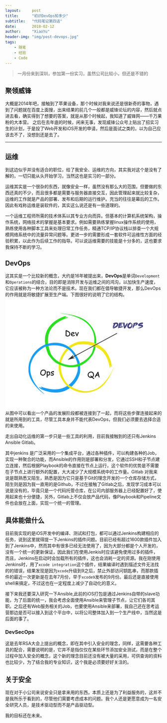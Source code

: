 ```yaml
---
layout:     post
title:      "初识DevOps知多少"
subtitle:   "代码笔记第四话"
date:       2018-02-12
author:     "XiaoYu"
header-img: "img/post-devops.jpg"
tags:
    - 随笔
    - 经验
    - Code
---
```


> 一月份来到深圳，参加第一份实习，虽然公司比较小，但还是不错的

## 聚领威锋

大概是2014年吧，接触到了苹果设备，那个时候对我来说还是很新奇的事物，遇到了问题就在百度上面搜，出来结果的前几个一般都是威锋论坛的内容，然后就点进去看，确实得到了想要的答案，就是从那个时候起，我知道了威锋网——千万果粉的大本营。
之后在去年底的时候，闲来无事，发现威锋公众号上贴出了招实习生的计划，于是投了Web开发和iOS开发的申请，然后是面试之类的，以为自己应该去不了，没想到还是去了。


---

## 运维

到这边似乎并没有适合的职位，给了我安全、运维的方向，其实我对这个是没有了解的，一切只能从头开始学习，当然这也是实习的一部分。

运维其实是一个很杂的东西，就像安全一样，虽然没有那么大的范围，但要做的东西还真的不少，而且很多都是需要与服务器直接交互，因此管理起来就比较复杂，运维的工作就是产品的部署、发布和后期的运行维护。充当的往往是幕后的工作。因此有戏称运维是装软件的，其实这么说还是有一些道理的。

一个运维工程师所需的技术体系以其专业方向而异。但基本的计算机系统架构，操作系统，网络技术的掌握是基本要求。例如需要熟练掌握linux操作系统的使用，熟练使用各种脚本工具来处理日常工作任务，精通TCP/IP协议栈以排查一个大规模网络系统中的流量异常问题等。更进一步的需要形成一套软件可运维性方面的经验积累，以此作为后续工作的指导。可以说运维需要的技能是十分多的，这也要求我保持不断的学习。

## DevOps

这其实是一个比较新的概念，大约是16年被提出来，**DevOps**是单词`Development`和`Operations`的结合，目的即是消除开发与运维之间的鸿沟，以加快生产速度，它应该被称为一种方法论而不是技术。现在我们都在倡导敏捷开发，那么DevOps的作用就是将敏捷扩展至生产端。下图很好的说明了它的结构。![DevOps概念图](/img/in_post/310906.jpg)
从图中可以看出一个产品的发展阶段都被连接到了一起，而将这些步骤连接起来的就是所用到的工具，尽管工具本身并不能代表DevOps，但我们必须要去选择合适的来使用。

走出自动化运维的第一步只是一些工具的利用，目前我接触到的还只有Jenkins Ansible Gitlab。

其中jenkins 是广泛采用的一个集成平台，通过各种插件，可以构建各种的Job，实现一种聚合的功能，而Ansible的作用则是部署和分发，它通过SSH和子节点建立连接，然后根据Playbook的命令直接在节点上运行，这个软件的优势是不需要在子节点上进行额外的配置，大大减少了大规模系统中的工作量。Gitlab 对我来说是既熟悉又陌生，熟悉是因为它只是基于Git的理念开发的一个仓库存储方式，陌生则是因为我一直用的是Github，不过在接触了Gitlab之后，发现学习成本可以说是没有的，毕竟只是一个代码托管仓库，在公司内部服务器上已经配置好了，使用起来也十分便捷，另外，Gitlab上不仅会放产品代码，像Playbook和Pipeline文件也会放在上面，实现一个统一的管理。

## 具体能做什么

目前我实现的是iOS开发中的编译、测试和打包，都可以通过Jenkins构建相应的任务，说到这里就得提一下Jenkins的插件问题。目前已经有超过1600款插件加入到了Jenkins中，然而其中有很多已经无法使用了，因为大部分都是个人开发的，没有一个统一的更新保证，因此我们在使用Jenkis时应该避免使用过多的插件，而且，Jenkins在启动时会加载所有的插件，这也会消耗一定的资源。我在刚使用Jenkins时，用了`xcode integration`这个插件，结果编译时遇到描述文件无法找的的错误，结果发现是因为`xcode`升级到9之后，禁止外部访问钥匙串，而那款插件的最近一次更新是在去年7月份，早于`xcode9`发布的9月份。最后还是直接使用shell来搞定，不过这也在一定程度上减少了自动化的意义。

接下来我还要深入研究一下Ansible,此前的iOS打包是通过Jenkins自带的slave功能，为了后面的统一，我会考虑全面使用Ansible来管理子节点，让它们各司其职。之后还有Web服务相关的Job，也要使用Ansible来部署，我自己还在思考运营那边是否可以接入到这个平台中，以将公司整体加入到一个生产线中，当然这是后面的事了。

### DevSecOps

这是去年RSA大会上提出的概念，即在其中引入安全的理念，同样，这需要各种工具的配合，需要说明的是，它并不是指仅仅在某些环节添加安全测试，而是在整个过程中加入安全的概念，这个新的理念目前还没有被大量的采用，可供查询的资料也比较少，为了结合我的专业知识，这个我是必须要好好关注的。

## 关于安全

现在对于小公司来说安全只是拿来用的东西，本质上还是为了利益服务的，这并不是我所乐于看到的，尽管他们需要考虑成本的问题。我个人还是更愿意成为一名安全研究人员，是技术驱动型而不是产品驱动型。

我的目标还在未来。




